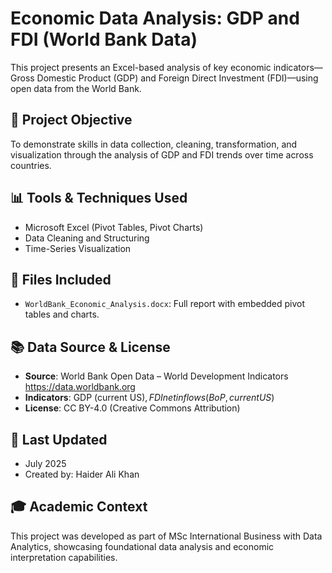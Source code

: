 # Economic Data Analysis: GDP and FDI (World Bank Data)

This project presents an Excel-based analysis of key economic indicators—Gross Domestic Product (GDP) and Foreign Direct Investment (FDI)—using open data from the World Bank.

## 📌 Project Objective

To demonstrate skills in data collection, cleaning, transformation, and visualization through the analysis of GDP and FDI trends over time across countries.

## 📊 Tools & Techniques Used

- Microsoft Excel (Pivot Tables, Pivot Charts)
- Data Cleaning and Structuring
- Time-Series Visualization

## 📁 Files Included

- `WorldBank_Economic_Analysis.docx`: Full report with embedded pivot tables and charts.

## 📚 Data Source & License

- **Source**: World Bank Open Data – World Development Indicators  
  https://data.worldbank.org
- **Indicators**: GDP (current US$), FDI net inflows (BoP, current US$)  
- **License**: CC BY-4.0 (Creative Commons Attribution)

## 📅 Last Updated

- July 2025  
- Created by: Haider Ali Khan 

## 🎓 Academic Context

This project was developed as part of MSc International Business with Data Analytics, showcasing foundational data analysis and economic interpretation capabilities.
